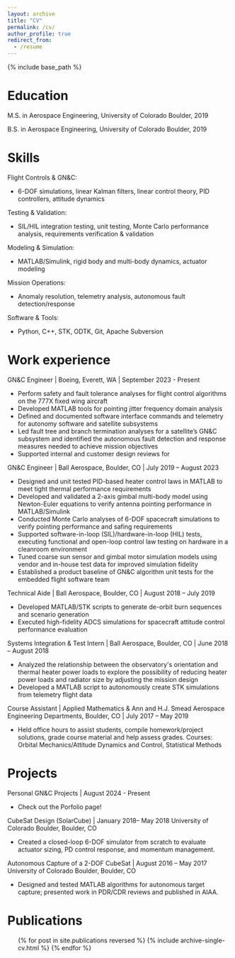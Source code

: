 ```yaml
---
layout: archive
title: "CV"
permalink: /cv/
author_profile: true
redirect_from:
  - /resume
---
```


{% include base_path %}

Education
======
M.S. in Aerospace Engineering, University of Colorado Boulder, 2019

B.S. in Aerospace Engineering, University of Colorado Boulder, 2019

Skills
======
Flight Controls & GN&C: 
* 6-DOF simulations, linear Kalman filters, linear control theory, PID controllers, attitude dynamics

Testing & Validation: 
* SIL/HIL integration testing, unit testing, Monte Carlo performance analysis, requirements verification & validation

Modeling & Simulation: 
* MATLAB/Simulink, rigid body and multi-body dynamics, actuator modeling

Mission Operations: 
* Anomaly resolution, telemetry analysis, autonomous fault detection/response

Software & Tools: 
* Python, C++, STK, ODTK, Git, Apache Subversion

Work experience
======
GN&C Engineer | Boeing, Everett, WA | September 2023 - Present 
* Perform safety and fault tolerance analyses for flight control algorithms on the 777X fixed wing aircraft
* Developed MATLAB tools for pointing jitter frequency domain analysis
* Defined and documented software interface commands and telemetry for autonomy software and satellite subsystems
* Led fault tree and branch termination analyses for a satellite’s GN&C subsystem and identified the autonomous fault detection and response measures needed to achieve mission objectives
* Supported internal and customer design reviews for

GN&C Engineer | Ball Aerospace, Boulder, CO | July 2019 – August 2023
* Designed and unit tested PID-based heater control laws in MATLAB to meet tight thermal performance requirements
* Developed and validated a 2-axis gimbal multi-body model using Newton-Euler equations to verify antenna pointing performance in MATLAB/Simulink
* Conducted Monte Carlo analyses of 6-DOF spacecraft simulations to verify pointing performance and safing requirements
* Supported software-in-loop (SIL)/hardware-in-loop (HIL) tests, executing functional and open-loop control law testing on hardware in a cleanroom environment
* Tuned coarse sun sensor and gimbal motor simulation models using vendor and in-house test data for improved simulation fidelity
* Established a product baseline of GN&C algorithm unit tests for the embedded flight software team

Technical Aide | Ball Aerospace, Boulder, CO | August 2018 – July 2019
* Developed MATLAB/STK scripts to generate de-orbit burn sequences and scenario generation
* Executed high-fidelity ADCS simulations for spacecraft attitude control performance evaluation

Systems Integration & Test Intern | Ball Aerospace, Boulder, CO | June 2018 – August 2018
* Analyzed the relationship between the observatory's orientation and thermal heater power loads to explore the possibility of reducing heater power loads and radiator size by adjusting the mission design
* Developed a MATLAB script to autonomously create STK simulations from telemetry flight data

Course Assistant | Applied Mathematics & Ann and H.J. Smead Aerospace Engineering Departments, Boulder, CO | July 2017 – May 2019
* Held office hours to assist students, compile homework/project solutions, grade course material and help assess grades. Courses: Orbital Mechanics/Attitude Dynamics and Control, Statistical Methods


Projects
======
Personal GN&C Projects | August 2024 - Present
* Check out the Porfolio page!

CubeSat Design (SolarCube) | January 2018– May 2018
University of Colorado Boulder, Boulder, CO 
* Created a closed-loop 6-DOF simulator from scratch to evaluate actuator sizing, PD control response, and momentum management.

Autonomous Capture of a 2-DOF CubeSat | August 2016 – May 2017
University of Colorado Boulder, Boulder, CO
* Designed and tested MATLAB algorithms for autonomous target capture; presented work in PDR/CDR reviews and published in AIAA.

Publications
======
  <ul>{% for post in site.publications reversed %}
    {% include archive-single-cv.html %}
  {% endfor %}</ul>
  
<!-- Talks
======
  <ul>{% for post in site.talks reversed %}
    {% include archive-single-talk-cv.html  %}
  {% endfor %}</ul>
  
Teaching
======
  <ul>{% for post in site.teaching reversed %}
    {% include archive-single-cv.html %}
  {% endfor %}</ul>
  
Service and leadership
======
* Currently signed in to 43 different slack teams -->
